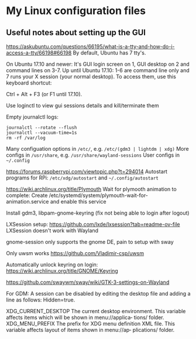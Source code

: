 # My Linux configuration files

## Useful notes about setting up the GUI

https://askubuntu.com/questions/66195/what-is-a-tty-and-how-do-i-access-a-tty/66198#66198
By default, Ubuntu has 7 tty's.

On Ubuntu 17.10 and newer: It's GUI login screen on 1, GUI desktop on 2 and command lines on 3-7.
Up until Ubuntu 17.10: 1-6 are command line only and 7 runs your X session (your normal desktop).
To access them, use this keyboard shortcut:

Ctrl + Alt + F3 (or F1 until 17.10).


Use loginctl to view gui sessions details and kill/terminate them

Empty journalctl logs:
```
journalctl --rotate --flush
journalctl --vacuum-time=1s
rm -rf /var/log
```

Many configuation options in `/etc/`, e.g. `/etc/(gdm3 | lightdm | xdg)`
More configs in `/usr/share`, e.g. `/usr/share/wayland-sessions`
User configs in `~/.config`

https://forums.raspberrypi.com/viewtopic.php?t=294014
Autostart programs for RPi: `/etc/xdg/autostart` and `~/.config/autostart`

https://wiki.archlinux.org/title/Plymouth
Wait for plymooth animation to complete: Create /etc/systemd/system/plymouth-wait-for-animation.service and enable this service

Install gdm3, libpam-gnome-keyring (fix not being able to login after logout)

LXSession setup: https://github.com/lxde/lxsession?tab=readme-ov-file
LXSession doesn't work with Wayland

gnome-session only supports the gnome DE, pain to setup with sway

Only uwsm works https://github.com/Vladimir-csp/uwsm

Automatically unlock keyring on login: https://wiki.archlinux.org/title/GNOME/Keyring

https://github.com/swaywm/sway/wiki/GTK-3-settings-on-Wayland

For GDM: A session can be disabled by editing the desktop file and adding a line as follows: Hidden=true.


XDG_CURRENT_DESKTOP
              The current desktop environment. This variable affects items which will be  shown  in  menu://applica‐
              tions/ folder.
XDG_MENU_PREFIX
              The prefix for XDG menu definition XML file. This variable affects layout of items shown in menu://ap‐
              plications/ folder.